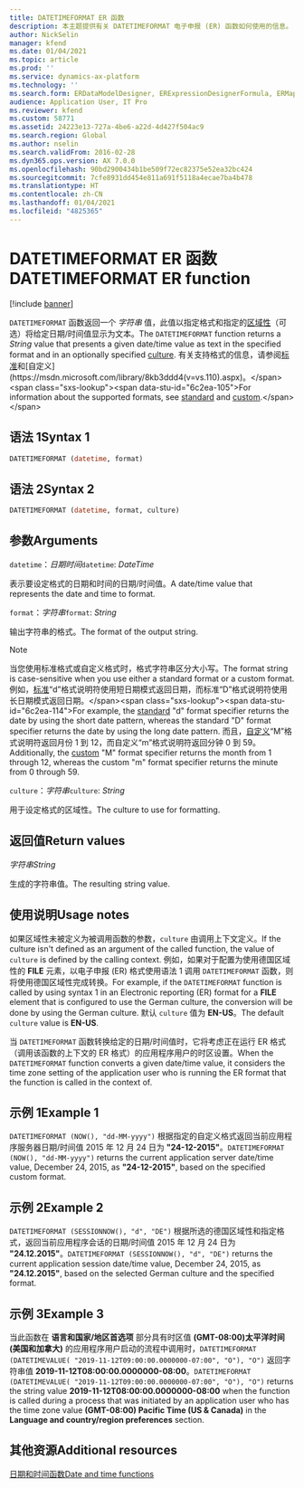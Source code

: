 ```yaml
---
title: DATETIMEFORMAT ER 函数
description: 本主题提供有关 DATETIMEFORMAT 电子申报 (ER) 函数如何使用的信息。
author: NickSelin
manager: kfend
ms.date: 01/04/2021
ms.topic: article
ms.prod: ''
ms.service: dynamics-ax-platform
ms.technology: ''
ms.search.form: ERDataModelDesigner, ERExpressionDesignerFormula, ERMappedFormatDesigner, ERModelMappingDesigner
audience: Application User, IT Pro
ms.reviewer: kfend
ms.custom: 58771
ms.assetid: 24223e13-727a-4be6-a22d-4d427f504ac9
ms.search.region: Global
ms.author: nselin
ms.search.validFrom: 2016-02-28
ms.dyn365.ops.version: AX 7.0.0
ms.openlocfilehash: 90bd2900434b1be509f72ec82375e52ea32bc424
ms.sourcegitcommit: 7cfe8931dd454e811a691f5118a4ecae7ba4b478
ms.translationtype: HT
ms.contentlocale: zh-CN
ms.lasthandoff: 01/04/2021
ms.locfileid: "4825365"
---
```

# <a name="datetimeformat-er-function"></a><span data-ttu-id="6c2ea-103">DATETIMEFORMAT ER 函数</span><span class="sxs-lookup"><span data-stu-id="6c2ea-103">DATETIMEFORMAT ER function</span></span>

[!include [banner](../includes/banner.md)]

<span data-ttu-id="6c2ea-104">`DATETIMEFORMAT` 函数返回一个 *字符串* 值，此值以指定格式和指定的[区域性](https://docs.microsoft.com/bingmaps/rest-services/common-parameters-and-types/supported-culture-codes)（可选）将给定日期/时间值显示为文本。</span><span class="sxs-lookup"><span data-stu-id="6c2ea-104">The `DATETIMEFORMAT` function returns a *String* value that presents a given date/time value as text in the specified format and in an optionally specified [culture](https://docs.microsoft.com/bingmaps/rest-services/common-parameters-and-types/supported-culture-codes).</span></span> <span data-ttu-id="6c2ea-105">有关支持格式的信息，请参阅[标准](https://msdn.microsoft.com/library/az4se3k1(v=vs.110).aspx)和[自定义](https://msdn.microsoft.com/library/8kb3ddd4(v=vs.110).aspx)。</span><span class="sxs-lookup"><span data-stu-id="6c2ea-105">For information about the supported formats, see [standard](https://msdn.microsoft.com/library/az4se3k1(v=vs.110).aspx) and [custom](https://msdn.microsoft.com/library/8kb3ddd4(v=vs.110).aspx).</span></span>

## <a name="syntax-1"></a><span data-ttu-id="6c2ea-106">语法 1</span><span class="sxs-lookup"><span data-stu-id="6c2ea-106">Syntax 1</span></span>

```vb
DATETIMEFORMAT (datetime, format)
```

## <a name="syntax-2"></a><span data-ttu-id="6c2ea-107">语法 2</span><span class="sxs-lookup"><span data-stu-id="6c2ea-107">Syntax 2</span></span>

```vb
DATETIMEFORMAT (datetime, format, culture)
```

## <a name="arguments"></a><span data-ttu-id="6c2ea-108">参数</span><span class="sxs-lookup"><span data-stu-id="6c2ea-108">Arguments</span></span>

<span data-ttu-id="6c2ea-109">`datetime`：*日期时间*</span><span class="sxs-lookup"><span data-stu-id="6c2ea-109">`datetime`: *DateTime*</span></span>

<span data-ttu-id="6c2ea-110">表示要设定格式的日期和时间的日期/时间值。</span><span class="sxs-lookup"><span data-stu-id="6c2ea-110">A date/time value that represents the date and time to format.</span></span>

<span data-ttu-id="6c2ea-111">`format`：*字符串*</span><span class="sxs-lookup"><span data-stu-id="6c2ea-111">`format`: *String*</span></span>

<span data-ttu-id="6c2ea-112">输出字符串的格式。</span><span class="sxs-lookup"><span data-stu-id="6c2ea-112">The format of the output string.</span></span>

> [!NOTE]
> <span data-ttu-id="6c2ea-113">当您使用标准格式或自定义格式时，格式字符串区分大小写。</span><span class="sxs-lookup"><span data-stu-id="6c2ea-113">The format string is case-sensitive when you use either a standard format or a custom format.</span></span> <span data-ttu-id="6c2ea-114">例如，[标准](https://msdn.microsoft.com/library/az4se3k1(v=vs.110).aspx)“d”格式说明符使用短日期模式返回日期，而标准“D”格式说明符使用长日期模式返回日期。</span><span class="sxs-lookup"><span data-stu-id="6c2ea-114">For example, the [standard](https://msdn.microsoft.com/library/az4se3k1(v=vs.110).aspx) "d" format specifier returns the date by using the short date pattern, whereas the standard "D" format specifier returns the date by using the long date pattern.</span></span> <span data-ttu-id="6c2ea-115">而且，[自定义](https://msdn.microsoft.com/library/8kb3ddd4(v=vs.110).aspx)“M”格式说明符返回月份 1 到 12，而自定义“m”格式说明符返回分钟 0 到 59。</span><span class="sxs-lookup"><span data-stu-id="6c2ea-115">Additionally, the [custom](https://msdn.microsoft.com/library/8kb3ddd4(v=vs.110).aspx) "M" format specifier returns the month from 1 through 12, whereas the custom "m" format specifier returns the minute from 0 through 59.</span></span>

<span data-ttu-id="6c2ea-116">`culture`：*字符串*</span><span class="sxs-lookup"><span data-stu-id="6c2ea-116">`culture`: *String*</span></span>

<span data-ttu-id="6c2ea-117">用于设定格式的区域性。</span><span class="sxs-lookup"><span data-stu-id="6c2ea-117">The culture to use for formatting.</span></span>

## <a name="return-values"></a><span data-ttu-id="6c2ea-118">返回值</span><span class="sxs-lookup"><span data-stu-id="6c2ea-118">Return values</span></span>

<span data-ttu-id="6c2ea-119">*字符串*</span><span class="sxs-lookup"><span data-stu-id="6c2ea-119">*String*</span></span>

<span data-ttu-id="6c2ea-120">生成的字符串值。</span><span class="sxs-lookup"><span data-stu-id="6c2ea-120">The resulting string value.</span></span>

## <a name="usage-notes"></a><span data-ttu-id="6c2ea-121">使用说明</span><span class="sxs-lookup"><span data-stu-id="6c2ea-121">Usage notes</span></span>

<span data-ttu-id="6c2ea-122">如果区域性未被定义为被调用函数的参数，`culture` 由调用上下文定义。</span><span class="sxs-lookup"><span data-stu-id="6c2ea-122">If the culture isn't defined as an argument of the called function, the value of `culture` is defined by the calling context.</span></span> <span data-ttu-id="6c2ea-123">例如，如果对于配置为使用德国区域性的 **FILE** 元素，以电子申报 (ER) 格式使用语法 1 调用 `DATETIMEFORMAT` 函数，则将使用德国区域性完成转换。</span><span class="sxs-lookup"><span data-stu-id="6c2ea-123">For example, if the `DATETIMEFORMAT` function is called by using syntax 1 in an Electronic reporting (ER) format for a **FILE** element that is configured to use the German culture, the conversion will be done by using the German culture.</span></span> <span data-ttu-id="6c2ea-124">默认 `culture` 值为 **EN-US**。</span><span class="sxs-lookup"><span data-stu-id="6c2ea-124">The default `culture` value is **EN-US**.</span></span>

<span data-ttu-id="6c2ea-125">当 `DATETIMEFORMAT` 函数转换给定的日期/时间值时，它将考虑正在运行 ER 格式（调用该函数的上下文的 ER 格式）的应用程序用户的时区设置。</span><span class="sxs-lookup"><span data-stu-id="6c2ea-125">When the `DATETIMEFORMAT` function converts a given date/time value, it considers the time zone setting of the application user who is running the ER format that the function is called in the context of.</span></span>

## <a name="example-1"></a><span data-ttu-id="6c2ea-126">示例 1</span><span class="sxs-lookup"><span data-stu-id="6c2ea-126">Example 1</span></span>

<span data-ttu-id="6c2ea-127">`DATETIMEFORMAT (NOW(), "dd-MM-yyyy")` 根据指定的自定义格式返回当前应用程序服务器日期/时间值 2015 年 12 月 24 日为 **"24-12-2015"**。</span><span class="sxs-lookup"><span data-stu-id="6c2ea-127">`DATETIMEFORMAT (NOW(), "dd-MM-yyyy")` returns the current application server date/time value, December 24, 2015, as **"24-12-2015"**, based on the specified custom format.</span></span>

## <a name="example-2"></a><span data-ttu-id="6c2ea-128">示例 2</span><span class="sxs-lookup"><span data-stu-id="6c2ea-128">Example 2</span></span>

<span data-ttu-id="6c2ea-129">`DATETIMEFORMAT (SESSIONNOW(), "d", "DE")` 根据所选的德国区域性和指定格式，返回当前应用程序会话的日期/时间值 2015 年 12 月 24 日为 **"24.12.2015"**。</span><span class="sxs-lookup"><span data-stu-id="6c2ea-129">`DATETIMEFORMAT (SESSIONNOW(), "d", "DE")` returns the current application session date/time value, December 24, 2015, as **"24.12.2015"**, based on the selected German culture and the specified format.</span></span>

## <a name="example-3"></a><span data-ttu-id="6c2ea-130">示例 3</span><span class="sxs-lookup"><span data-stu-id="6c2ea-130">Example 3</span></span>

<span data-ttu-id="6c2ea-131">当此函数在 **语言和国家/地区首选项** 部分具有时区值 **(GMT-08:00)太平洋时间(美国和加拿大)** 的应用程序用户启动的流程中调用时，`DATETIMEFORMAT (DATETIMEVALUE( "2019-11-12T09:00:00.0000000-07:00", "O"), "O")` 返回字符串值 **2019-11-12T08:00:00.0000000-08:00**。</span><span class="sxs-lookup"><span data-stu-id="6c2ea-131">`DATETIMEFORMAT (DATETIMEVALUE( "2019-11-12T09:00:00.0000000-07:00", "O"), "O")` returns the string value **2019-11-12T08:00:00.0000000-08:00** when the function is called during a process that was initiated by an application user who has the time zone value **(GMT-08:00) Pacific Time (US & Canada)** in the **Language and country/region preferences** section.</span></span>

## <a name="additional-resources"></a><span data-ttu-id="6c2ea-132">其他资源</span><span class="sxs-lookup"><span data-stu-id="6c2ea-132">Additional resources</span></span>

[<span data-ttu-id="6c2ea-133">日期和时间函数</span><span class="sxs-lookup"><span data-stu-id="6c2ea-133">Date and time functions</span></span>](er-functions-category-datetime.md)
